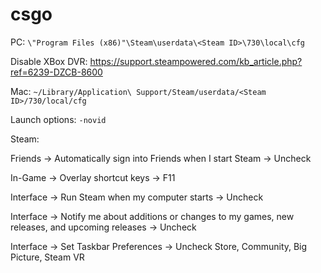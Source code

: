 # csgo
PC: `\"Program Files (x86)"\Steam\userdata\<Steam ID>\730\local\cfg`

Disable XBox DVR: https://support.steampowered.com/kb_article.php?ref=6239-DZCB-8600

Mac: `~/Library/Application\ Support/Steam/userdata/<Steam ID>/730/local/cfg`


Launch options: `-novid`


Steam:

Friends -> Automatically sign into Friends when I start Steam -> Uncheck

In-Game -> Overlay shortcut keys -> F11

Interface -> Run Steam when my computer starts -> Uncheck

Interface -> Notify me about additions or changes to my games, new releases, and upcoming releases -> Uncheck

Interface -> Set Taskbar Preferences -> Uncheck Store, Community, Big Picture, Steam VR
